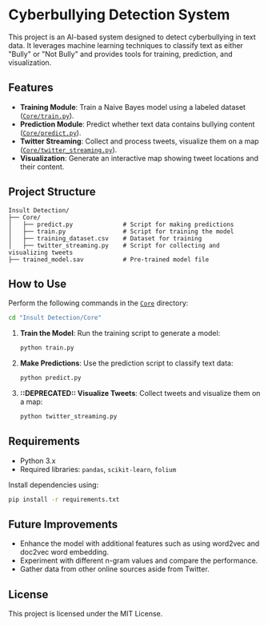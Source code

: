 # Cyberbullying Detection System

This project is an AI-based system designed to detect cyberbullying in text data. It leverages machine learning techniques to classify text as either "Bully" or "Not Bully" and provides tools for training, prediction, and visualization.

## Features
- **Training Module**: Train a Naive Bayes model using a labeled dataset ([`Core/train.py`](Insult%20Detection/Core/train.py)).
- **Prediction Module**: Predict whether text data contains bullying content ([`Core/predict.py`](Insult%20Detection/Core/predict.py)).
- **Twitter Streaming**: Collect and process tweets, visualize them on a map ([`Core/twitter_streaming.py`](Insult%20Detection/Core/twitter_streaming.py)).
- **Visualization**: Generate an interactive map showing tweet locations and their content.

## Project Structure
```
Insult Detection/
├── Core/
│   ├── predict.py              # Script for making predictions
│   ├── train.py                # Script for training the model
│   ├── training_dataset.csv    # Dataset for training
│   ├── twitter_streaming.py    # Script for collecting and visualizing tweets
├── trained_model.sav           # Pre-trained model file
```

## How to Use

Perform the following commands in the [`Core`](Insult%20Detection/Core) directory:
```bash
cd "Insult Detection/Core" 
```

1. **Train the Model**:
   Run the training script to generate a model:
   ```bash
   python train.py
   ```

2. **Make Predictions**:
   Use the prediction script to classify text data:
   ```bash
   python predict.py
   ```

3. **::DEPRECATED:: Visualize Tweets**:
   Collect tweets and visualize them on a map:
   ```bash
   python twitter_streaming.py
   ```

## Requirements
- Python 3.x
- Required libraries: `pandas`, `scikit-learn`, `folium`

Install dependencies using:
```bash
pip install -r requirements.txt
```

## Future Improvements
- Enhance the model with additional features such as using word2vec and doc2vec word embedding.
- Experiment with different n-gram values and compare the performance.
- Gather data from other online sources aside from Twitter.

## License
This project is licensed under the MIT License.